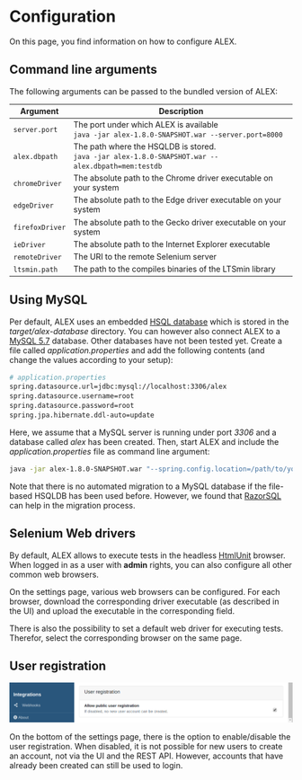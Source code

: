 # Configuration

On this page, you find information on how to configure ALEX.


## Command line arguments

The following arguments can be passed to the bundled version of ALEX:

| Argument          | Description                                                                                            |
|-------------------|--------------------------------------------------------------------------------------------------------|
| `server.port`     | The port under which ALEX is available <br> `java -jar alex-1.8.0-SNAPSHOT.war --server.port=8000`     |
| `alex.dbpath`     | The path where the HSQLDB is stored. <br> `java -jar alex-1.8.0-SNAPSHOT.war --alex.dbpath=mem:testdb` |
| `chromeDriver`    | The absolute path to the Chrome driver executable on your system                                       |
| `edgeDriver`      | The absolute path to the Edge driver executable on your system                                         |
| `firefoxDriver`   | The absolute path to the Gecko driver executable on your system                                        |
| `ieDriver`        | The absolute path to the Internet Explorer executable                                                  |
| `remoteDriver`    | The URI to the remote Selenium server                                                                  |
| `ltsmin.path`     | The path to the compiles binaries of the LTSmin library                                                |


## Using MySQL

Per default, ALEX uses an embedded [HSQL database][hsqldb] which is stored in the *target/alex-database* directory.
You can however also connect ALEX to a [MySQL 5.7][mysql57] database.
Other databases have not been tested yet.
Create a file called *application.properties* and add the following contents (and change the values according to your setup):

```bash
# application.properties
spring.datasource.url=jdbc:mysql://localhost:3306/alex
spring.datasource.username=root
spring.datasource.password=root
spring.jpa.hibernate.ddl-auto=update
```

Here, we assume that a MySQL server is running under port *3306* and a database called *alex* has been created.
Then, start ALEX and include the *application.properties* file as command line argument:

```bash
java -jar alex-1.8.0-SNAPSHOT.war "--spring.config.location=/path/to/your/application.properties"
```

<div class="alert alert-info">
    Note that there is no automated migration to a MySQL database if the file-based HSQLDB has been used before.
    However, we found that <a href="https://razorsql.com/" target="_blank">RazorSQL</a> can help in the migration process.
</div>


## Selenium Web drivers

By default, ALEX allows to execute tests in the headless [HtmlUnit](html-unit) browser.
When logged in as a user with **admin** rights, you can also configure all other common web browsers.

On the settings page, various web browsers can be configured.
For each browser, download the corresponding driver executable (as described in the UI) and upload the executable in the corresponding field.

There is also the possibility to set a default web driver for executing tests.
Therefor, select the corresponding browser on the same page.

## User registration

![user registration](./assets/user-registration.png)

On the bottom of the settings page, there is the option to enable/disable the user registration.
When disabled, it is not possible for new users to create an account, not via the UI and the REST API.
However, accounts that have already been created can still be used to login.


[hsqldb]: http://hsqldb.org/
[mysql57]: https://dev.mysql.com/downloads/mysql/5.7.html
[html-unit]: http://htmlunit.sourceforge.net/
